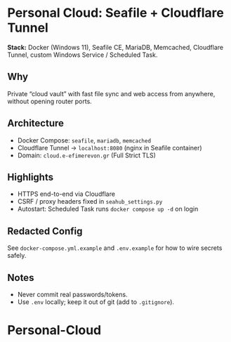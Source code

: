 # Personal Cloud: Seafile + Cloudflare Tunnel

**Stack:** Docker (Windows 11), Seafile CE, MariaDB, Memcached, Cloudflare Tunnel, custom Windows Service / Scheduled Task.

## Why
Private “cloud vault” with fast file sync and web access from anywhere, without opening router ports.

## Architecture
- Docker Compose: `seafile`, `mariadb`, `memcached`
- Cloudflare Tunnel → `localhost:8080` (nginx in Seafile container)
- Domain: `cloud.e-efimerevon.gr` (Full Strict TLS)

## Highlights
- HTTPS end-to-end via Cloudflare
- CSRF / proxy headers fixed in `seahub_settings.py`
- Autostart: Scheduled Task runs `docker compose up -d` on login

## Redacted Config
See `docker-compose.yml.example` and `.env.example` for how to wire secrets safely.

## Notes
- Never commit real passwords/tokens.
- Use `.env` locally; keep it out of git (add to `.gitignore`).
# Personal-Cloud
